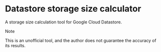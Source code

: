 # Datastore storage size calculator

A storage size calculation tool for Google Cloud Datastore.

> [!NOTE]
> This is an unofficial tool, and the author does not guarantee the accuracy of its results.
